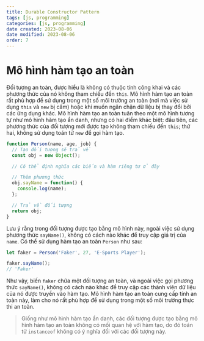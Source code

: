 ```yaml
---
title: Durable Constructor Pattern
tags: [js, programming]
categories: [js, programming]
date created: 2023-08-06
date modified: 2023-08-06
order: 7
---
```


# Mô hình hàm tạo an toàn

Đối tượng an toàn, được hiểu là không có thuộc tính công khai và các phương thức của nó không tham chiếu đến `this`. Mô hình hàm tạo an toàn rất phù hợp để sử dụng trong một số môi trường an toàn (nơi mà việc sử dụng `this` và `new` bị cấm) hoặc khi muốn ngăn chặn dữ liệu bị thay đổi bởi các ứng dụng khác. Mô hình hàm tạo an toàn tuân theo một mô hình tương tự như mô hình hàm tạo ẩn danh, nhưng có hai điểm khác biệt: đầu tiên, các phương thức của đối tượng mới được tạo không tham chiếu đến `this`; thứ hai, không sử dụng toán tử `new` để gọi hàm tạo.

```js
function Person(name, age, job) {
  // Tạo đối tượng sẽ trả về
  const obj = new Object();

  // Có thể định nghĩa các biến và hàm riêng tư ở đây

  // Thêm phương thức
  obj.sayName = function() {
    console.log(name);
  };

  // Trả về đối tượng
  return obj;
}
```

Lưu ý rằng trong đối tượng được tạo bằng mô hình này, ngoài việc sử dụng phương thức `sayName()`, không có cách nào khác để truy cập giá trị của `name`. Có thể sử dụng hàm tạo an toàn `Person` như sau:

```js
let faker = Person('Faker', 27, 'E-Sports Player');

faker.sayName();
// 'Faker'
```

Như vậy, biến `faker` chứa một đối tượng an toàn, và ngoài việc gọi phương thức `sayName()`, không có cách nào khác để truy cập các thành viên dữ liệu của nó được truyền vào hàm tạo. Mô hình hàm tạo an toàn cung cấp tính an toàn này, làm cho nó rất phù hợp để sử dụng trong một số môi trường thực thi an toàn.

> Giống như mô hình hàm tạo ẩn danh, các đối tượng được tạo bằng mô hình hàm tạo an toàn không có mối quan hệ với hàm tạo, do đó toán tử `instanceof` không có ý nghĩa đối với các đối tượng này.
